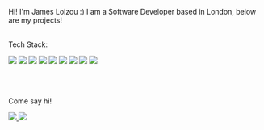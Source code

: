 Hi! I'm James Loizou :) I am a Software Developer based in London, below are my projects!
<br><br>

Tech Stack:
<br>
<div>
<img src="https://img.shields.io/badge/MongoDB-4EA94B?style=for-the-badge&logo=mongodb&logoColor=white">
<img src="https://img.shields.io/badge/Angular-DD0031?style=for-the-badge&logo=angular&logoColor=white">
<img src="https://img.shields.io/badge/React-20232A?style=for-the-badge&logo=react&logoColor=61DAFB">
<img src="https://img.shields.io/badge/Sass-CC6699?style=for-the-badge&logo=sass&logoColor=white">
<img src="https://img.shields.io/badge/TypeScript-007ACC?style=for-the-badge&logo=typescript&logoColor=white">
<img src="https://img.shields.io/badge/Node.js-43853D?style=for-the-badge&logo=node.js&logoColor=white">
<img src="https://img.shields.io/badge/JavaScript-F7DF1E?style=for-the-badge&logo=javascript&logoColor=black">
 <img src="https://img.shields.io/badge/CSS3-1572B6?style=for-the-badge&logo=css3&logoColor=white">
 <img src="https://img.shields.io/badge/HTML5-E34F26?style=for-the-badge&logo=html5&logoColor=white">
  </div>


<br><br>

Come say hi!
<br>
<div>
<a href="https://www.linkedin.com/in/james-loizou-200330155/">
<img src="https://img.shields.io/badge/LinkedIn-0077B5?style=for-the-badge&logo=linkedin&logoColor=white">
</a>

<a href="mailto:loizoujames@googlemail.com">
<img src="https://img.shields.io/badge/Gmail-D14836?style=for-the-badge&logo=gmail&logoColor=white">
</a>
</div>
